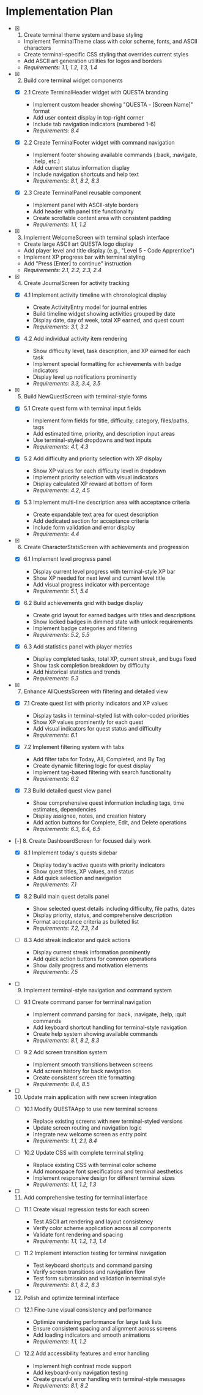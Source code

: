# Implementation Plan

- [x] 1. Create terminal theme system and base styling
  - Implement TerminalTheme class with color scheme, fonts, and ASCII characters
  - Create terminal-specific CSS styling that overrides current styles
  - Add ASCII art generation utilities for logos and borders
  - _Requirements: 1.1, 1.2, 1.3, 1.4_

- [x] 2. Build core terminal widget components
  - [x] 2.1 Create TerminalHeader widget with QUESTA branding
    - Implement custom header showing "QUESTA - [Screen Name]" format
    - Add user context display in top-right corner
    - Include tab navigation indicators (numbered 1-6)
    - _Requirements: 8.4_

  - [x] 2.2 Create TerminalFooter widget with command navigation
    - Implement footer showing available commands (:back, :navigate, :help, etc.)
    - Add current status information display
    - Include navigation shortcuts and help text
    - _Requirements: 8.1, 8.2, 8.3_

  - [x] 2.3 Create TerminalPanel reusable component
    - Implement panel with ASCII-style borders
    - Add header with panel title functionality
    - Create scrollable content area with consistent padding
    - _Requirements: 1.1, 1.2_

- [x] 3. Implement WelcomeScreen with terminal splash interface
  - Create large ASCII art QUESTA logo display
  - Add player level and title display (e.g., "Level 5 - Code Apprentice")
  - Implement XP progress bar with terminal styling
  - Add "Press [Enter] to continue" instruction
  - _Requirements: 2.1, 2.2, 2.3, 2.4_

- [x] 4. Create JournalScreen for activity tracking
  - [x] 4.1 Implement activity timeline with chronological display
    - Create ActivityEntry model for journal entries
    - Build timeline widget showing activities grouped by date
    - Display date, day of week, total XP earned, and quest count
    - _Requirements: 3.1, 3.2_

  - [x] 4.2 Add individual activity item rendering
    - Show difficulty level, task description, and XP earned for each task
    - Implement special formatting for achievements with badge indicators
    - Display level up notifications prominently
    - _Requirements: 3.3, 3.4, 3.5_

- [x] 5. Build NewQuestScreen with terminal-style forms
  - [x] 5.1 Create quest form with terminal input fields
    - Implement form fields for title, difficulty, category, files/paths, tags
    - Add estimated time, priority, and description input areas
    - Use terminal-styled dropdowns and text inputs
    - _Requirements: 4.1, 4.3_

  - [x] 5.2 Add difficulty and priority selection with XP display
    - Show XP values for each difficulty level in dropdown
    - Implement priority selection with visual indicators
    - Display calculated XP reward at bottom of form
    - _Requirements: 4.2, 4.5_

  - [x] 5.3 Implement multi-line description area with acceptance criteria
    - Create expandable text area for quest description
    - Add dedicated section for acceptance criteria
    - Include form validation and error display
    - _Requirements: 4.4_

- [x] 6. Create CharacterStatsScreen with achievements and progression
  - [x] 6.1 Implement level progress panel
    - Display current level progress with terminal-style XP bar
    - Show XP needed for next level and current level title
    - Add visual progress indicator with percentage
    - _Requirements: 5.1, 5.4_

  - [x] 6.2 Build achievements grid with badge display
    - Create grid layout for earned badges with titles and descriptions
    - Show locked badges in dimmed state with unlock requirements
    - Implement badge categories and filtering
    - _Requirements: 5.2, 5.5_

  - [x] 6.3 Add statistics panel with player metrics
    - Display completed tasks, total XP, current streak, and bugs fixed
    - Show task completion breakdown by difficulty
    - Add historical statistics and trends
    - _Requirements: 5.3_

- [x] 7. Enhance AllQuestsScreen with filtering and detailed view
  - [x] 7.1 Create quest list with priority indicators and XP values
    - Display tasks in terminal-styled list with color-coded priorities
    - Show XP values prominently for each quest
    - Add visual indicators for quest status and difficulty
    - _Requirements: 6.1_

  - [x] 7.2 Implement filtering system with tabs
    - Add filter tabs for Today, All, Completed, and By Tag
    - Create dynamic filtering logic for quest display
    - Implement tag-based filtering with search functionality
    - _Requirements: 6.2_

  - [x] 7.3 Build detailed quest view panel
    - Show comprehensive quest information including tags, time estimates, dependencies
    - Display assignee, notes, and creation history
    - Add action buttons for Complete, Edit, and Delete operations
    - _Requirements: 6.3, 6.4, 6.5_

- [-] 8. Create DashboardScreen for focused daily work
  - [x] 8.1 Implement today's quests sidebar
    - Display today's active quests with priority indicators
    - Show quest titles, XP values, and status
    - Add quick selection and navigation
    - _Requirements: 7.1_

  - [x] 8.2 Build main quest details panel
    - Show selected quest details including difficulty, file paths, dates
    - Display priority, status, and comprehensive description
    - Format acceptance criteria as bulleted list
    - _Requirements: 7.2, 7.3, 7.4_

  - [ ] 8.3 Add streak indicator and quick actions
    - Display current streak information prominently
    - Add quick action buttons for common operations
    - Show daily progress and motivation elements
    - _Requirements: 7.5_

- [ ] 9. Implement terminal-style navigation and command system
  - [ ] 9.1 Create command parser for terminal navigation
    - Implement command parsing for :back, :navigate, :help, :quit commands
    - Add keyboard shortcut handling for terminal-style navigation
    - Create help system showing available commands
    - _Requirements: 8.1, 8.2, 8.3_

  - [ ] 9.2 Add screen transition system
    - Implement smooth transitions between screens
    - Add screen history for back navigation
    - Create consistent screen title formatting
    - _Requirements: 8.4, 8.5_

- [ ] 10. Update main application with new screen integration
  - [ ] 10.1 Modify QUESTAApp to use new terminal screens
    - Replace existing screens with new terminal-styled versions
    - Update screen routing and navigation logic
    - Integrate new welcome screen as entry point
    - _Requirements: 1.1, 2.1, 8.4_

  - [ ] 10.2 Update CSS with complete terminal styling
    - Replace existing CSS with terminal color scheme
    - Add monospace font specifications and terminal aesthetics
    - Implement responsive design for different terminal sizes
    - _Requirements: 1.1, 1.2, 1.3_

- [ ] 11. Add comprehensive testing for terminal interface
  - [ ] 11.1 Create visual regression tests for each screen
    - Test ASCII art rendering and layout consistency
    - Verify color scheme application across all components
    - Validate font rendering and spacing
    - _Requirements: 1.1, 1.2, 1.3, 1.4_

  - [ ] 11.2 Implement interaction testing for terminal navigation
    - Test keyboard shortcuts and command parsing
    - Verify screen transitions and navigation flow
    - Test form submission and validation in terminal style
    - _Requirements: 8.1, 8.2, 8.3_

- [ ] 12. Polish and optimize terminal interface
  - [ ] 12.1 Fine-tune visual consistency and performance
    - Optimize rendering performance for large task lists
    - Ensure consistent spacing and alignment across screens
    - Add loading indicators and smooth animations
    - _Requirements: 1.1, 1.2_

  - [ ] 12.2 Add accessibility features and error handling
    - Implement high contrast mode support
    - Add keyboard-only navigation testing
    - Create graceful error handling with terminal-style messages
    - _Requirements: 8.1, 8.2_